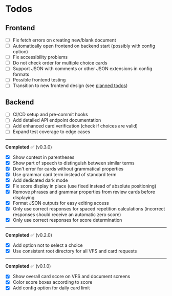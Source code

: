 # Todos

## Frontend

- [ ] Fix fetch errors on creating new/blank document
- [ ] Automatically open frontend on backend start (possibly with config option)
- [ ] Fix accessibility problems
- [ ] Do not check order for multiple choice cards
- [ ] Support JSON with comments or other JSON extensions in config formats
- [ ] Possible frontend testing
- [ ] Transition to new frontend design (see [planned todos](../TODOS.md))

## Backend

- [ ] CI/CD setup and pre-commit hooks
- [ ] Add detailed API endpoint documentation
- [ ] Add enhanced card verification (check if choices are valid)
- [ ] Expand test coverage to edge cases

---

**Completed** :white_check_mark: (v0.3.0)

- [x] Show context in parentheses
- [x] Show part of speech to distinguish between similar terms
- [x] Don't error for cards without grammatical properties
- [x] Use grammar card term instead of standard term
- [x] Add dedicated dark mode
- [x] Fix score display in place (use fixed instead of absolute positioning)
- [x] Remove phrases and grammar properties from review cards before displaying
- [x] Format JSON outputs for easy editing access
- [x] Only use correct responses for spaced repetition calculations (incorrect responses should receive an automatic zero score)
- [x] Only use correct responses for score determination

---

**Completed** :white_check_mark: (v0.2.0)

- [x] Add option not to select a choice
- [x] Use consistent root directory for all VFS and card requests

---

**Completed** :white_check_mark: (v0.1.0)

- [x] Show overall card score on VFS and document screens
- [x] Color score boxes according to score
- [x] Add config option for daily card limit
